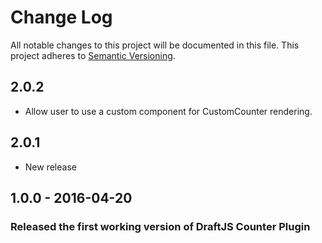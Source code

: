 # Change Log

All notable changes to this project will be documented in this file.
This project adheres to [Semantic Versioning](http://semver.org/).

## 2.0.2
- Allow user to use a custom component for CustomCounter rendering.

## 2.0.1
- New release

## 1.0.0 - 2016-04-20
### Released the first working version of DraftJS Counter Plugin
